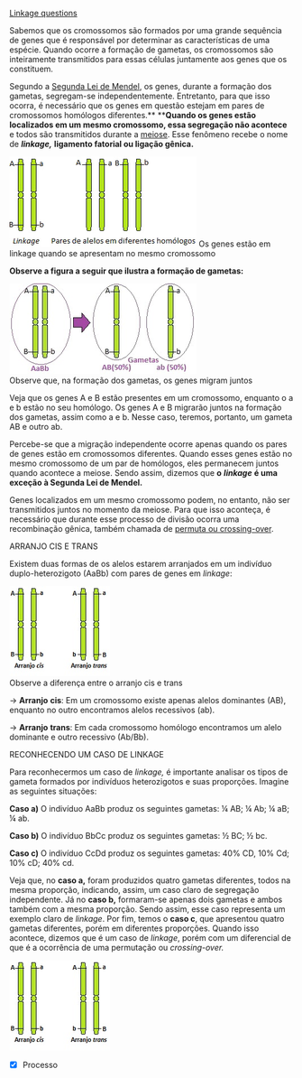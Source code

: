 [Linkage questions](Linkage%20questions.md)

Sabemos que os cromossomos são formados por uma grande sequência de
genes que é responsável por determinar as características de uma
espécie. Quando ocorre a formação de gametas, os cromossomos são
inteiramente transmitidos para essas células juntamente aos genes que os
constituem.

Segundo a [Segunda Lei de Mendel](https://mundoeducacao.uol.com.br/biologia/segunda-lei-mendel.htm), os genes, durante a formação dos gametas, segregam-se independentemente. Entretanto, para que isso ocorra, é necessário que os genes em questão estejam em pares de cromossomos homólogos diferentes.** ****Quando os genes estão localizados em um mesmo cromossomo, essa segregação não acontece**
e todos são transmitidos durante a
[meiose](https://mundoeducacao.uol.com.br/biologia/meiose.htm). Esse
fenômeno recebe o nome de ***linkage,*** **ligamento fatorial ou ligação
gênica.**

![](Imagens/Pasted%20image%2020201023140815.png)
 Os genes estão em linkage quando se apresentam no mesmo cromossomo

**Observe a figura a seguir que ilustra a formação de gametas:**

![](Imagens/Pasted%20image%2020201023140824.png)\
 Observe que, na formação dos gametas, os genes migram juntos

Veja que os genes A e B estão presentes em um cromossomo, enquanto o a e
b estão no seu homólogo. Os genes A e B migrarão juntos na formação dos
gametas, assim como a e b. Nesse caso, teremos, portanto, um gameta AB e
outro ab.

Percebe-se que a migração independente ocorre apenas quando os pares de
genes estão em cromossomos diferentes. Quando esses genes estão no mesmo
cromossomo de um par de homólogos, eles permanecem juntos quando
acontece a meiose. Sendo assim, dizemos que **o** ***linkage*** **é uma
exceção à Segunda Lei de Mendel.**

Genes localizados em um mesmo cromossomo podem, no entanto, não ser
transmitidos juntos no momento da meiose. Para que isso aconteça, é
necessário que durante esse processo de divisão ocorra uma recombinação
gênica, também chamada de [permuta ou
crossing-over](https://mundoeducacao.uol.com.br/biologia/permutacao.htm).

ARRANJO CIS E TRANS

Existem duas formas de os alelos estarem arranjados em um indivíduo
duplo-heterozigoto (AaBb) com pares de genes em *linkage*:

![](Imagens/Pasted%20image%2020201023140837.png)\
 Observe a diferença entre o arranjo cis e trans

→ **Arranjo** **cis**: Em um cromossomo existe apenas alelos
dominantes (AB), enquanto no outro encontramos alelos recessivos
(ab).

→ **Arranjo** **trans**: Em cada cromossomo homólogo
encontramos um alelo dominante e outro recessivo (Ab/Bb).

RECONHECENDO UM CASO DE LINKAGE

Para reconhecermos um caso de *linkage,* é importante analisar os tipos
de gameta formados por indivíduos heterozigotos e suas proporções.
Imagine as seguintes situações:

**Caso a)** O indivíduo AaBb produz os seguintes gametas: ¼ AB; ¼ Ab; ¼
aB; ¼ ab.

**Caso b)** O indivíduo BbCc produz os seguintes gametas: ½ BC; ½ bc.

**Caso c)** O indivíduo CcDd produz os seguintes gametas: 40% CD, 10%
Cd; 10% cD; 40% cd.

Veja que, no **caso a,** foram produzidos quatro gametas
diferentes, todos na mesma proporção, indicando, assim, um caso claro de
segregação independente. Já no **caso b,**
formaram-se apenas dois gametas e ambos também com a mesma proporção.
Sendo assim, esse caso representa um exemplo claro de *linkage*. Por fim, temos o **caso c**, que apresentou quatro
gametas diferentes, porém em diferentes proporções. Quando isso
acontece, dizemos que é um caso de *linkage*, porém com um diferencial
de que é a ocorrência de uma permutação ou *crossing-over.*

![](Imagens/Pasted%20image%2020201023140912.png)

- [x] Processo 
